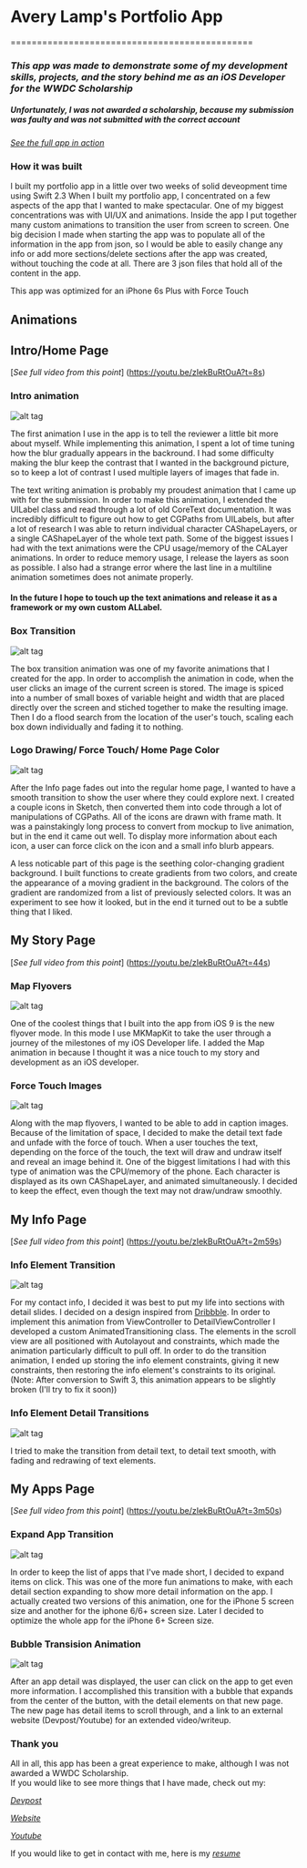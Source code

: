 # Avery Lamp's Portfolio App
==============================================

### _This app was made to demonstrate some of my development skills, projects, and the story behind me as an iOS Developer for the WWDC Scholarship_
##### Unfortunately, I was not awarded a scholarship, because my submission was faulty and was not submitted with the correct account
[_See the full app in action_](https://youtu.be/zIekBuRtOuA?list=PLyC3kmCiJ2x31ZLjuB7RogEvyamrkSOo9)

### How it was built

I built my portfolio app in a little over two weeks of solid deveopment time using Swift 2.3
When I built my portfolio app, I concentrated on a few aspects of the app that I wanted to make spectacular.  One of my biggest concentrations was with UI/UX and animations.  Inside the app I put together many custom animations to transition the user from screen to screen.  One big decision I made when starting the app was to populate all of the information in the app from json, so I would be able to easily change any info or add more sections/delete sections after the app was created, without touching the code at all.  There are 3 json files that hold all of the content in the app.  

This app was optimized for an iPhone 6s Plus with Force Touch

## Animations

## Intro/Home Page  

[_See full video from this point_] (https://youtu.be/zIekBuRtOuA?t=8s)

### Intro animation

![alt tag](https://raw.githubusercontent.com/Averylamp/Avery-Lamp-WWDC-2016/master/AnimationGifs/IntroAnimation.gif)

The first animation I use in the app is to tell the reviewer a little bit more about myself.  While implementing this animation, I spent a lot of time tuning how the blur gradually appears in the backround.  I had some difficulty making the blur keep the contrast that I wanted in the background picture, so to keep a lot of contrast I used multiple layers of images that fade in.  

The text writing animation is probably my proudest animation that I came up with for the submission.  In order to make this animation, I extended the UILabel class and read through a lot of old CoreText documentation.  It was incredibly difficult to figure out how to get CGPaths from UILabels, but after a lot of research I was able to return individual character CAShapeLayers, or a single CAShapeLayer of the whole text path. Some of the biggest issues I had with the text animations were the CPU usage/memory of the CALayer animations.  In order to reduce memory usage, I release the layers as soon as possible.  I also had a strange error where the last line in a multiline animation sometimes does not animate properly.  

#### In the future I hope to touch up the text animations and release it as a framework or my own custom ALLabel.

### Box Transition

![alt tag](https://raw.githubusercontent.com/Averylamp/Avery-Lamp-WWDC-2016/master/AnimationGifs/BoxDissappearingAnimation.gif)

The box transition animation was one of my favorite animations that I created for the app.  In order to accomplish the animation in code, when the user clicks an image of the current screen is stored.  The image is spiced into a number of small boxes of variable height and width that are placed directly over the screen and stiched together to make the resulting image.  Then I do a flood search from the location of the user's touch, scaling each box down individually and fading it to nothing.

### Logo Drawing/ Force Touch/ Home Page Color

![alt tag](https://raw.githubusercontent.com/Averylamp/Avery-Lamp-WWDC-2016/master/AnimationGifs/HomeAnimation.gif)

After the Info page fades out into the regular home page, I wanted to have a smooth transition to show the user where they could explore next.  I created a couple icons in Sketch, then converted them into code through a lot of manipulations of CGPaths.  All of the icons are drawn with frame math.  It was a painstakingly long process to convert from mockup to live animation, but in the end it came out well.  To display more information about each icon, a user can force click on the icon and a small info blurb appears.  

A less noticable part of this page is the seething color-changing gradient background.  I built functions to create gradients from two colors, and create the appearance of a moving gradient in the background.  The colors of the gradient are randomized from a list of previously selected colors. It was an experiment to see how it looked, but in the end it turned out to be a subtle thing that I liked.  

## My Story Page

[_See full video from this point_] (https://youtu.be/zIekBuRtOuA?t=44s)

### Map Flyovers

![alt tag](https://raw.githubusercontent.com/Averylamp/Avery-Lamp-WWDC-2016/master/AnimationGifs/MapFlyoverDemonstration.gif)

One of the coolest things that I built into the app from iOS 9 is the new flyover mode.  In this mode I use MKMapKit to take the user through a journey of the milestones of my iOS Developer life.  I added the Map animation in because I thought it was a nice touch to my story and development as an iOS developer.  

### Force Touch Images

![alt tag](https://raw.githubusercontent.com/Averylamp/Avery-Lamp-WWDC-2016/master/AnimationGifs/ForceTouchDissappearingTextAnimation.gif)

Along with the map flyovers, I wanted to be able to add in caption images.  Because of the limitation of space, I decided to make the detail text fade and unfade with the force of touch.  When a user touches the text, depending on the force of the touch, the text will draw and undraw itself and reveal an image behind it.  One of the biggest limitations I had with this type of animation was the CPU/memory of the phone.  Each character is displayed as its own CAShapeLayer, and animated simultaneously.  I decided to keep the effect, even though the text may not draw/undraw smoothly.  

## My Info Page

[_See full video from this point_] (https://youtu.be/zIekBuRtOuA?t=2m59s)

### Info Element Transition

![alt tag](https://raw.githubusercontent.com/Averylamp/Avery-Lamp-WWDC-2016/master/AnimationGifs/ContactInfoAnimation.gif)

For my contact info, I decided it was best to put my life into sections with detail slides.  I decided on a design inspired from [Dribbble](https://dribbble.com/shots/2311820-Exploring).  In order to implement this animation from ViewController to DetailViewController I developed a custom AnimatedTransitioning class.  The elements in the scroll view are all positioned with Autolayout and constraints, which made the animation particularly difficult to pull off.  In order to do the transition animation, I ended up storing the info element constraints, giving it new constraints, then restoring the info element's constraints to its original.  (Note: After conversion to Swift 3, this animation appears to be slightly broken (I'll try to fix it soon))  

### Info Element Detail Transitions

![alt tag](https://raw.githubusercontent.com/Averylamp/Avery-Lamp-WWDC-2016/master/AnimationGifs/TransitionFromInfoItemToItem.gif)

I tried to make the transition from detail text, to detail text smooth, with fading and redrawing of text elements. 

## My Apps Page

[_See full video from this point_] (https://youtu.be/zIekBuRtOuA?t=3m50s)

### Expand App Transition

![alt tag](https://raw.githubusercontent.com/Averylamp/Avery-Lamp-WWDC-2016/master/AnimationGifs/ExpandAppInfoAnimation.gif)

In order to keep the list of apps that I've made short, I decided to expand items on click.  This was one of the more fun animations to make, with each detail section expanding to show more detail information on the app.  I actually created two versions of this animation, one for the iPhone 5 screen size and another for the iphone 6/6+ screen size.  Later I decided to optimize the whole app for the iPhone 6+ Screen size.  

### Bubble Transision Animation

![alt tag](https://raw.githubusercontent.com/Averylamp/Avery-Lamp-WWDC-2016/master/AnimationGifs/BubbleAnimationTransition.gif)

After an app detail was displayed, the user can click on the app to get even more information.  I accomplished this transition with a bubble that expands from the center of the button, with the detail elements on that new page.  The new page has detail items to scroll through, and a link to an external website (Devpost/Youtube) for an extended video/writeup.  



### Thank you

All in all, this app has been a great experience to make, although I was not awarded a WWDC Scholarship.  
If you would like to see more things that I have made, check out my:

[_Devpost_](http://devpost.com/averylamp)

[_Website_](http://averylamp.me)

[_Youtube_](https://www.youtube.com/playlist?list=PLyC3kmCiJ2x31ZLjuB7RogEvyamrkSOo9)

If you would like to get in contact with me, here is my [_resume_](http://averylamp.me/Avery_Lamp_CS_Resume.pdf)



